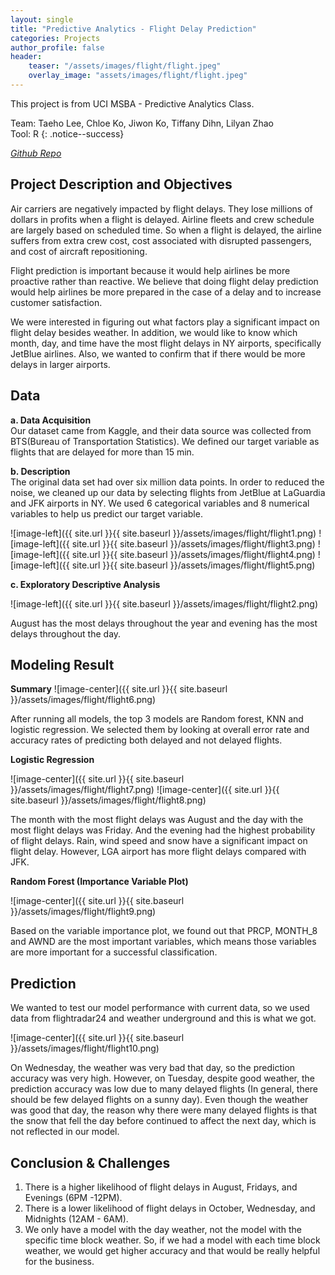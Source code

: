 ```yaml
---
layout: single
title: "Predictive Analytics - Flight Delay Prediction"
categories: Projects
author_profile: false
header:
    teaser: "/assets/images/flight/flight.jpeg"
    overlay_image: "assets/images/flight/flight.jpeg"
---
```

This project is from UCI MSBA - Predictive Analytics Class.

Team: Taeho Lee, Chloe Ko, Jiwon Ko, Tiffany Dihn, Lilyan Zhao    
Tool: R
{: .notice--success}

<cite><a href="https://github.com/lth221/Flightdelay">Github Repo</a></cite>

## Project Description and Objectives

Air carriers are negatively impacted by flight delays. They lose millions of dollars in profits when a flight is delayed. Airline fleets and crew schedule are largely based on scheduled time. So when a flight is delayed, the airline suffers from extra crew cost, cost associated with disrupted passengers, and cost of aircraft repositioning. 

Flight prediction is important because it would help airlines be more proactive rather than reactive. We believe that doing flight delay prediction would help airlines be more prepared in the case of a delay and to increase customer satisfaction.

We were interested in figuring out what factors play a significant impact on flight delay besides weather. In addition, we would like to know which month, day, and time have the most flight delays in NY airports, specifically JetBlue airlines. Also, we wanted to confirm that if there would be more delays in larger airports. 

## Data
**a. Data Acquisition**  
Our dataset came from Kaggle, and their data source was collected from BTS(Bureau of Transportation Statistics). We defined our target variable as flights that are delayed for more than 15 min. 

**b. Description**  
The original data set had over six million data points. In order to reduced the noise, we cleaned up our data by selecting flights from JetBlue at LaGuardia and JFK airports in NY. We used 6 categorical variables and 8 numerical variables to help us predict our target variable. 
  
![image-left]({{ site.url }}{{ site.baseurl }}/assets/images/flight/flight1.png)
![image-left]({{ site.url }}{{ site.baseurl }}/assets/images/flight/flight3.png)
![image-left]({{ site.url }}{{ site.baseurl }}/assets/images/flight/flight4.png)
![image-left]({{ site.url }}{{ site.baseurl }}/assets/images/flight/flight5.png)

**c. Exploratory Descriptive Analysis**      

![image-left]({{ site.url }}{{ site.baseurl }}/assets/images/flight/flight2.png)

August has the most delays throughout the year and evening has the most delays throughout the day.

## Modeling Result

**Summary**
![image-center]({{ site.url }}{{ site.baseurl }}/assets/images/flight/flight6.png)

After running all models, the top 3 models are Random forest, KNN and logistic regression. We selected them by looking at overall error rate and accuracy rates of predicting both delayed and not delayed flights.

**Logistic Regression**

![image-center]({{ site.url }}{{ site.baseurl }}/assets/images/flight/flight7.png)
![image-center]({{ site.url }}{{ site.baseurl }}/assets/images/flight/flight8.png)

The month with the most flight delays was August and the day with the most flight delays was Friday. And the evening had the highest probability of flight delays. 
Rain, wind speed and snow have a significant impact on flight delay. However, LGA airport has more flight delays compared with JFK.

**Random Forest (Importance Variable Plot)**

![image-center]({{ site.url }}{{ site.baseurl }}/assets/images/flight/flight9.png)

Based on the variable importance plot, we found out that PRCP, MONTH_8 and AWND are the most important variables, which means those variables are more important for a successful classification.

## Prediction

We wanted to test our model performance with current data, so we used data from flightradar24 and weather underground and this is what we got. 

![image-center]({{ site.url }}{{ site.baseurl }}/assets/images/flight/flight10.png)

On Wednesday, the weather was very bad that day, so the prediction accuracy was very high. However, on Tuesday, despite good weather, the prediction accuracy was low due to many delayed flights (In general, there should be few delayed flights on a sunny day). Even though the weather was good that day, the reason why there were many delayed flights is that the snow that fell the day before continued to affect the next day, which is not reflected in our model.

## Conclusion & Challenges


1. There is a higher likelihood of flight delays in August, Fridays, and Evenings (6PM -12PM).
2. There is a lower likelihood of flight delays in October, Wednesday, and Midnights (12AM - 6AM).
3. We only have a model with the day weather, not the model with the specific time block weather. So, if we had a model with each time block weather, we would get higher accuracy and that would be really helpful for the business.

